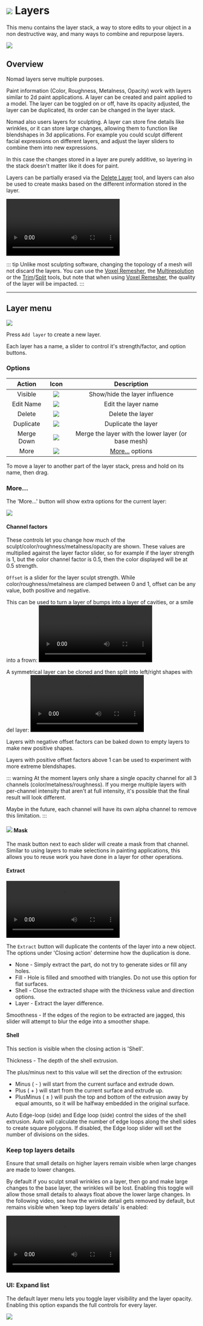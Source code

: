 # ![](./icons/layers.png) Layers 

This menu contains the layer stack, a way to store edits to your object in a non destructive way, and many ways to combine and repurpose layers.

![](./images/layers_overview.png) 

## Overview

Nomad layers serve multiple purposes.

Paint information (Color, Roughness, Metalness, Opacity) work with layers similar to 2d paint applications. A layer can be created and paint applied to a model. The layer can be toggled on or off, have its opacity adjusted, the layer can be duplicated, its order can be changed in the layer stack.

Nomad also users layers for sculpting. A layer can store fine details like wrinkles, or it can store large changes, allowing them to function like blendshapes in 3d applications. For example you could sculpt different facial expressions on different layers, and adjust the layer sliders to combine them into new expressions.

In this case the changes stored in a layer are purely additive, so layering in the stack doesn't matter like it does for paint.

Layers can be partially erased via the [Delete Layer](tools.md#delete-layer) tool, and layers can also be used to create masks based on the different information stored in the layer.

![](./videos/layer.mp4)

::: tip
Unlike most sculpting software, changing the topology of a mesh will not discard the layers. You can use the [Voxel Remesher](topology.md#voxel-remesher), the [Multiresolution](topology.md#multiresolution) or the [Trim](tools.md#trim)/[Split](tools.md#split) tools, but note that when using [Voxel Remesher](topology.md#voxel-remesher), the quality of the layer will be impacted.
:::

----

## Layer menu 

![](./images/layers_menu.png)

Press `Add layer` to create a new layer.

Each layer has a name, a slider to control it's strength/factor, and option buttons.

### Options

| Action       | Icon                        | Description                                         |
| :----------: | :-------------------------: | :-------------------------------------------------: |
| Visible      | ![](./icons/eye_open.png)   | Show/hide the layer influence                       |
| Edit Name    | ![](./icons/pencil.png)     | Edit the layer name                                 |
| Delete       | ![](./icons/trash.png)      | Delete the layer                                    |
| Duplicate    | ![](./icons/clone.png)      | Duplicate the layer                                 |
| Merge Down   | ![](./icons/merge_down.png) | Merge the layer with the lower layer (or base mesh) |
| More         | ![](./icons/more.png)       | [More...](#more) options                            |

To move a layer to another part of the layer stack, press and hold on its name, then drag.

### More...

The 'More...' button will show extra options for the current layer:

![](./images/layers_more.png) 

#### Channel factors

These controls let you change how much of the sculpt/color/roughness/metalness/opacity are shown. These values are multiplied against the layer factor slider, so for example if the layer strength is 1, but the color channel factor is 0.5, then the color displayed will be at 0.5 strength.

`Offset` is a slider for the layer sculpt strength. While color/roughness/metalness are clamped between 0 and 1, offset can be any value, both positive and negative. 

This can be used to turn a layer of bumps into a layer of cavities, or a smile into a frown:
![](./videos/layer_happysad.mp4)


A symmetrical layer can be cloned and then split into left/right shapes with del layer:
![](./videos/layer_leftright.mp4)

Layers with negative offset factors can be baked down to empty layers to make new positive shapes.

Layers with positive offset factors above 1 can be used to experiment with more extreme blendshapes.


::: warning
At the moment layers only share a single opacity channel for all 3 channels (color/metalness/roughness).
If you merge multiple layers with per-channel intensity that aren't at full intensity, it's possible that the final result will look different.

Maybe in the future, each channel will have its own alpha channel to remove this limitation.
:::


#### ![](./icons/tool_mask.png) Mask
The mask button next to each slider will create a mask from that channel. Similar to using layers to make selections in painting applications, this allows you to reuse work you have done in a layer for other operations.

#### Extract

![](./videos/layer_shell.mp4)

The `Extract` button will duplicate the contents of the layer into a new object. The options under 'Closing action' determine how the duplication is done.

* None - Simply extract the part, do not try to generate sides or fill any holes.
* Fill - Hole is filled and smoothed with triangles. Do not use this option for flat surfaces.
* Shell - Close the extracted shape with the thickness value and direction options.
* Layer - Extract the layer difference.

Smoothness - If the edges of the region to be extracted are jagged, this slider will attempt to blur the edge into a smoother shape. 

#### Shell
This section is visible when the closing action is 'Shell'. 

Thickness - The depth of the shell extrusion. 

The plus/minus next to this value will set the direction of the extrusion:
* Minus ( - ) will start from the current surface and extrude down. 
* Plus ( + ) will start from the current surface and extrude up.
* PlusMinus ( ± ) will push the top and bottom of the extrusion away by equal amounts, so it will be halfway embedded in the original surface.

Auto Edge-loop (side) and Edge loop (side) control the sides of the shell extrusion. Auto will calculate the number of edge loops along the shell sides to create square polygons. If disabled, the Edge loop slider will set the number of divisions on the sides.

### Keep top layers details

Ensure that small details on higher layers remain visible when large changes are made to lower changes.

By default if you sculpt small wrinkles on a layer, then go and make large changes to the base layer, the wrinkles will be lost. Enabling this toggle will allow those small details to always float above the lower large changes. In the following video, see how the wrinkle detail gets removed by default, but remains visible when 'keep top layers details' is enabled:

![](./videos/layers_details.mp4)


### UI: Expand list

The default layer menu lets you toggle layer visibility and the layer opacity. Enabling this option expands the full controls for every layer.

![](./images/layers_expand.png)
